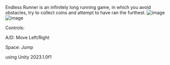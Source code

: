 
Endless Runner is an infinitely long running game, in which you avoid obstacles, try to collect coins and attempt to have ran the furthest.
![image](https://github.com/user-attachments/assets/52428a28-e270-494e-b340-14f6bf2f4205)
![image](https://github.com/user-attachments/assets/765ddf8e-2ab8-4088-9a03-8cc4de289bf9)

Controls:

A/D: Move Left/Right


Space: Jump

using Unity 2023.1.0f1
